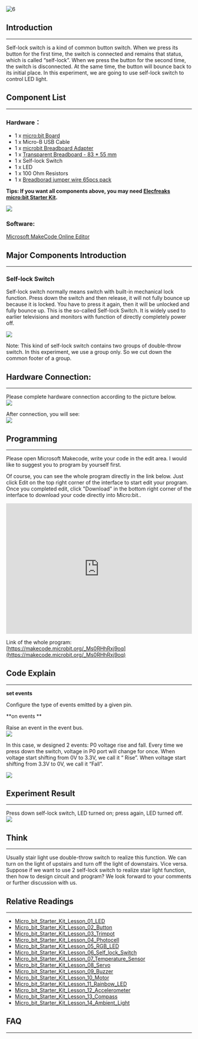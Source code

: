 ![6](https://i.imgur.com/ogadD6b.jpg)  

## Introduction
---

Self-lock switch is a kind of common button switch. When we press its button for the first time, the switch is connected and remains that status, which is called “self-lock”. When we press the button for the second time, the switch is disconnected. At the same time, the button will bounce back to its initial place. In this experiment, we are going to use self-lock switch to control LED light.

## Component List
---

### Hardware：

- 1 x [micro:bit Board](http://www.elecfreaks.com/estore/bbc-micro-bit-board-for-coding-programming.html)
- 1 x Micro-B USB Cable
- 1 x [microbit Breadboard Adapter](http://www.elecfreaks.com/estore/microbit-breadboard-adapter.html)
- 1 x [Transparent Breadboard - 83 * 55 mm](http://www.elecfreaks.com/estore/transparent-breadboard-83-55-mm.html)
- 1 x Self-lock Switch
- 1 x LED
- 1 x 100 Ohm Resistors
- 1 x [Breadborad jumper wire 65pcs pack](http://www.elecfreaks.com/estore/breadborad-jumper-wire-65pcs-pack.html)

**Tips: If you want all components above, you may need [Elecfreaks micro:bit Starter Kit](http://www.elecfreaks.com/estore/elecfreaks-micro-bit-starter-kit-795.html).**  

![](https://i.imgur.com/W4tseua.jpg)  

### Software:  

[Microsoft MakeCode Online Editor](https://makecode.microbit.org/)  


## Major Components Introduction  
---  

### Self-lock Switch  

Self-lock switch normally means switch with built-in mechanical lock function. Press down the switch and then release, it will not fully bounce up because it is locked. You have to press it again, then it will be unlocked and fully bounce up. This is the so-called Self-lock Switch. It is widely used to earlier televisions and monitors with function of directly completely power off.  

![](https://i.imgur.com/hareBrE.jpg)  

Note: This kind of self-lock switch contains two groups of double-throw switch. In this experiment, we use a group only. So we cut down the common footer of a group.  


## Hardware Connection:  
---  

Please complete hardware connection according to the picture below.  
![](https://i.imgur.com/k4dfMBY.jpg)  

After connection, you will see:  
![](https://i.imgur.com/AuCiJU3.jpg)  


## Programming    
---  

Please open Microsoft Makecode, write your code in the edit area. I would like to suggest you to program by yourself first.  

Of course, you can see the whole program directly in the link below. Just click Edit on the top right corner of the interface to start edit your program. Once you completed edit, click "Download" in the bottom right corner of the interface to download your code directly into Micro:bit..  

<div style="position:relative;height:0;padding-bottom:70%;overflow:hidden;"><iframe style="position:absolute;top:0;left:0;width:100%;height:100%;" src="https://makecode.microbit.org/#pub:_2UHaYkMfpKc6" frameborder="0" sandbox="allow-popups allow-forms allow-scripts allow-same-origin"></iframe></div>  

Link of the whole program: [https://makecode.microbit.org/_Ms0RHhRxj9oq](https://makecode.microbit.org/_Ms0RHhRxj9oq)


## Code Explain    
---  

**set events**   

Configure the type of events emitted by a given pin.  

**on events **  

Raise an event in the event bus.  
![](https://i.imgur.com/N7n6INc.jpg)  

In this case, w designed 2 events: P0 voltage rise and fall. Every time we press down the switch, voltage in P0 port will change for once. When voltage start shifting from 0V to 3.3V, we call it “ Rise”. When voltage start shifting from 3.3V to 0V, we call it “Fall”.

![](https://i.imgur.com/kcnveNe.jpg)  


## Experiment Result  
---  

Press down self-lock switch, LED turned on; press again, LED turned off.     
![](https://i.imgur.com/sCMwXXf.gif)  


## Think  
---    

Usually stair light use double-throw switch to realize this function. We can  turn on the light of upstairs and turn off the light of downstairs. Vice versa. Suppose if we want to use 2 self-lock switch to realize stair light function, then how to design circuit and program? We look forward to your comments or further discussion with us.    


## Relative Readings  
---  

- [Micro_bit_Starter_Kit_Lesson_01_LED](/Micro_bit_Starter_Kit_Lesson_01_LED/)  
- [Micro_bit_Starter_Kit_Lesson_02_Button](/Micro_bit_Starter_Kit_Lesson_02_Button/)
- [Micro_bit_Starter_Kit_Lesson_03_Trimpot](/Micro_bit_Starter_Kit_Lesson_03_Trimpot/)
- [Micro_bit_Starter_Kit_Lesson_04_Photocell](/Micro_bit_Starter_Kit_Lesson_04_Photocell/)
- [Micro_bit_Starter_Kit_Lesson_05_RGB_LED](/Micro_bit_Starter_Kit_Lesson_05_RGB_LED/)
- [Micro_bit_Starter_Kit_Lesson_06_Self_lock_Switch](/Micro_bit_Starter_Kit_Lesson_06_Self_lock_Switch/)
- [Micro_bit_Starter_Kit_Lesson_07_Temperature_Sensor](/Micro_bit_Starter_Kit_Lesson_07_Temperature_Sensor/)
- [Micro_bit_Starter_Kit_Lesson_08_Servo](/Micro_bit_Starter_Kit_Lesson_08_Servo/)
- [Micro_bit_Starter_Kit_Lesson_09_Buzzer](/Micro_bit_Starter_Kit_Lesson_09_Buzzer/)
- [Micro_bit_Starter_Kit_Lesson_10_Motor](Micro_bit_Starter_Kit_Lesson_10_Motor)
- [Micro_bit_Starter_Kit_Lesson_11_Rainbow_LED](/Micro_bit_Starter_Kit_Lesson_11_Rainbow_LED/)
- [Micro_bit_Starter_Kit_Lesson_12_Accelerometer](/Micro_bit_Starter_Kit_Lesson_12_Accelerometer/)
- [Micro_bit_Starter_Kit_Lesson_13_Compass](/Micro_bit_Starter_Kit_Lesson_13_Compass/)
- [Micro_bit_Starter_Kit_Lesson_14_Ambient_Light](/Micro_bit_Starter_Kit_Lesson_14_Ambient_Light/)


## FAQ  
---  

   

